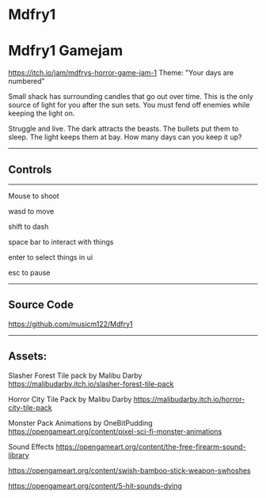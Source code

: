 # Mdfry1
# Mdfry1 Gamejam

https://itch.io/jam/mdfrys-horror-game-jam-1
Theme:
"Your days are numbered"

Small shack has surrounding candles  that go out over time. This is the only source of light for you after the sun sets. You must fend off enemies while keeping the light on.

Struggle and live. 
The dark attracts the beasts. 
The bullets put them to sleep. 
The light keeps them at bay. 
How many days can you keep it up?

----------------------
## Controls

----------------------

Mouse to shoot

wasd to move

shift to dash

space bar to interact with things

enter to select things in ui

esc to pause

-------------

## Source Code


https://github.com/musicm122/Mdfry1​


-------------
## Assets:


Slasher Forest Tile pack by Malibu Darby
https://malibudarby.itch.io/slasher-forest-tile-pack

Horror City Tile Pack by Malibu Darby
https://malibudarby.itch.io/horror-city-tile-pack

Monster Pack Animations by OneBitPudding
https://opengameart.org/content/pixel-sci-fi-monster-animations


Sound Effects
https://opengameart.org/content/the-free-firearm-sound-library

https://opengameart.org/content/swish-bamboo-stick-weapon-swhoshes

https://opengameart.org/content/5-hit-sounds-dying